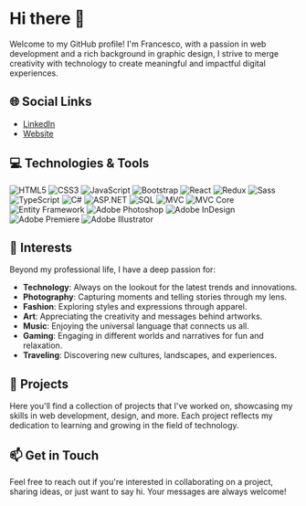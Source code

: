 # Hi there 👋

Welcome to my GitHub profile! I'm Francesco, with a passion in web development and a rich background in graphic design, I strive to merge creativity with technology to create meaningful and impactful digital experiences.

## 🌐 Social Links

- [LinkedIn](https://www.linkedin.com/in/francesco-napoli/)
- [Website](https://www.francesco-napoli.it/)

## 💻 Technologies & Tools

![HTML5](https://img.shields.io/badge/-HTML5-E34F26?style=flat-square&logo=html5&logoColor=white)
![CSS3](https://img.shields.io/badge/-CSS3-1572B6?style=flat-square&logo=css3&logoColor=white)
![JavaScript](https://img.shields.io/badge/-JavaScript-F7DF1E?style=flat-square&logo=javascript&logoColor=black)
![Bootstrap](https://img.shields.io/badge/-Bootstrap-563D7C?style=flat-square&logo=bootstrap&logoColor=white)
![React](https://img.shields.io/badge/-React-61DAFB?style=flat-square&logo=react&logoColor=black)
![Redux](https://img.shields.io/badge/-Redux-764ABC?style=flat-square&logo=redux&logoColor=white)
![Sass](https://img.shields.io/badge/-Sass-CC6699?style=flat-square&logo=sass&logoColor=white)
![TypeScript](https://img.shields.io/badge/-TypeScript-3178C6?style=flat-square&logo=typescript&logoColor=white)
![C#](https://img.shields.io/badge/-C%23-239120?style=flat-square&logo=c-sharp&logoColor=white)
![ASP.NET](https://img.shields.io/badge/-ASP.NET-512BD4?style=flat-square&logo=dot-net&logoColor=white)
![SQL](https://img.shields.io/badge/-SQL-00000F?style=flat-square&logo=sqlite&logoColor=white)
![MVC](https://img.shields.io/badge/-MVC-00000F?style=flat-square&logo=asp.net&logoColor=white)
![MVC Core](https://img.shields.io/badge/-MVC%20Core-00000F?style=flat-square&logo=asp.net-core&logoColor=white)
![Entity Framework](https://img.shields.io/badge/-Entity%20Framework-00000F?style=flat-square&logo=entity-framework&logoColor=white)
![Adobe Photoshop](https://img.shields.io/badge/-Adobe%20Photoshop-31A8FF?style=flat-square&logo=adobe-photoshop&logoColor=white)
![Adobe InDesign](https://img.shields.io/badge/-Adobe%20InDesign-FF3366?style=flat-square&logo=adobe-indesign&logoColor=white)
![Adobe Premiere](https://img.shields.io/badge/-Adobe%20Premiere%20Pro-9999FF?style=flat-square&logo=adobe-premiere-pro&logoColor=white)
![Adobe Illustrator](https://img.shields.io/badge/-Adobe%20Illustrator-FF9A00?style=flat-square&logo=adobe-illustrator&logoColor=white)

## 📸 Interests

Beyond my professional life, I have a deep passion for:

- **Technology**: Always on the lookout for the latest trends and innovations.
- **Photography**: Capturing moments and telling stories through my lens.
- **Fashion**: Exploring styles and expressions through apparel.
- **Art**: Appreciating the creativity and messages behind artworks.
- **Music**: Enjoying the universal language that connects us all.
- **Gaming**: Engaging in different worlds and narratives for fun and relaxation.
- **Traveling**: Discovering new cultures, landscapes, and experiences.

## 🚀 Projects

Here you'll find a collection of projects that I've worked on, showcasing my skills in web development, design, and more. Each project reflects my dedication to learning and growing in the field of technology.

## 📫 Get in Touch

Feel free to reach out if you're interested in collaborating on a project, sharing ideas, or just want to say hi. Your messages are always welcome!
